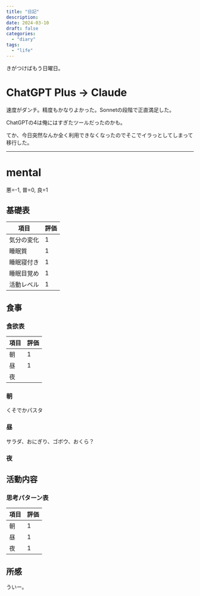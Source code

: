 ```yaml
---
title: "日記"
description:
date: 2024-03-10
draft: false
categories:
  - "diary"
tags:
  - "life"
---
```


きがつけばもう日曜日。

# ChatGPT Plus -> Claude

速度がダンチ。精度もかなりよかった。Sonnetの段階で正直満足した。

ChatGPTの4は俺にはすぎたツールだったのかも。

てか、今日突然なんか全く利用できなくなったのでそこでイラっとしてしまって移行した。

---

# mental

悪=-1, 普=0, 良=1

## 基礎表

| 項目       | 評価 |
| ---------- | ---- |
| 気分の変化 | 1    |
| 睡眠質     | 1    |
| 睡眠寝付き | 1    |
| 睡眠目覚め | 1    |
| 活動レベル | 1    |

## 食事

### 食欲表

| 項目 | 評価 |
| ---- | ---- |
| 朝   | 1    |
| 昼   | 1    |
| 夜   |      |

### 朝

くそでかパスタ

### 昼

サラダ、おにぎり、ゴボウ、おくら？

### 夜

## 活動内容

### 思考パターン表

| 項目 | 評価 |
| ---- | ---- |
| 朝   | 1    |
| 昼   | 1    |
| 夜   | 1    |

## 所感

ういー。
